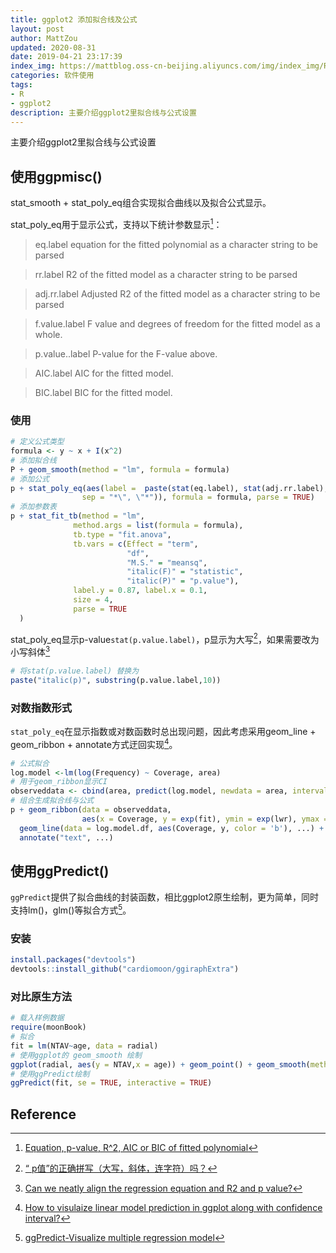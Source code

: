 ```yaml
---
title: ggplot2 添加拟合线及公式
layout: post
author: MattZou
updated: 2020-08-31
date: 2019-04-21 23:17:39
index_img: https://mattblog.oss-cn-beijing.aliyuncs.com/img/index_img/README-readme-04-1.png/bg
categories: 软件使用
tags:
- R
- ggplot2
description: 主要介绍ggplot2里拟合线与公式设置
---
```


主要介绍ggplot2里拟合线与公式设置

## 使用ggpmisc()
stat_smooth + stat_poly_eq组合实现拟合曲线以及拟合公式显示。

stat_poly_eq用于显示公式，支持以下统计参数显示[^1]：
> eq.label
equation for the fitted polynomial as a character string to be parsed

>rr.label
R2 of the fitted model as a character string to be parsed

>adj.rr.label
Adjusted R2 of the fitted model as a character string to be parsed

>f.value.label
F value and degrees of freedom for the fitted model as a whole.

>p.value..label
P-value for the F-value above.

>AIC.label
AIC for the fitted model.

>BIC.label
BIC for the fitted model.

### 使用
``` r
# 定义公式类型
formula <- y ~ x + I(x^2)
# 添加拟合线
P + geom_smooth(method = "lm", formula = formula)
# 添加公式
p + stat_poly_eq(aes(label =  paste(stat(eq.label), stat(adj.rr.label), 
                sep = "*\", \"*")), formula = formula, parse = TRUE)
# 添加参数表
p + stat_fit_tb(method = "lm",
              method.args = list(formula = formula),
              tb.type = "fit.anova",
              tb.vars = c(Effect = "term", 
                          "df",
                          "M.S." = "meansq", 
                          "italic(F)" = "statistic", 
                          "italic(P)" = "p.value"),
              label.y = 0.87, label.x = 0.1,
              size = 4,
              parse = TRUE
  )
```

stat_poly_eq显示p-value`stat(p.value.label)`，p显示为大写[^2]，如果需要改为小写斜体[^3]
``` r
# 将stat(p.value.label) 替换为
paste("italic(p)", substring(p.value.label,10))
```

### 对数指数形式
`stat_poly_eq`在显示指数或对数函数时总出现问题，因此考虑采用geom_line + geom_ribbon + annotate方式迂回实现[^4]。
``` r
# 公式拟合
log.model <-lm(log(Frequency) ~ Coverage, area)
# 用于geom_ribbon显示CI
observeddata <- cbind(area, predict(log.model, newdata = area, interval = 'confidence'))
# 组合生成拟合线与公式
p + geom_ribbon(data = observeddata, 
                aes(x = Coverage, y = exp(fit), ymin = exp(lwr), ymax = exp(upr)), ...) + 
  geom_line(data = log.model.df, aes(Coverage, y, color = 'b'), ...) + 
  annotate("text", ...)
```

## 使用ggPredict()
`ggPredict`提供了拟合曲线的封装函数，相比ggplot2原生绘制，更为简单，同时支持lm()，glm()等拟合方式[^5]。
### 安装
``` r
install.packages("devtools")
devtools::install_github("cardiomoon/ggiraphExtra")
```
### 对比原生方法
``` r
# 载入样例数据
require(moonBook)
# 拟合 
fit = lm(NTAV~age, data = radial)
# 使用ggplot的 geom_smooth 绘制
ggplot(radial, aes(y = NTAV,x = age)) + geom_point() + geom_smooth(method = "lm")
# 使用ggPredict绘制
ggPredict(fit, se = TRUE, interactive = TRUE)
```


## Reference
[^1]: [Equation, p-value, R^2, AIC or BIC of fitted polynomial](https://docs.r4photobiology.info/ggpmisc/reference/stat_poly_eq.html)
[^2]: [“ p值”的正确拼写（大写，斜体，连字符）吗？](https://qastack.cn/stats/871/correct-spelling-capitalization-italicization-hyphenation-of-p-value)
[^3]: [Can we neatly align the regression equation and R2 and p value?](https://stackoverflow.com/questions/61266084/can-we-neatly-align-the-regression-equation-and-r2-and-p-value)
[^4]: [How to visulaize linear model prediction in ggplot along with confidence interval?](https://stackoverflow.com/questions/41205153/how-to-visulaize-linear-model-prediction-in-ggplot-along-with-confidence-interva)
[^5]: [ggPredict-Visualize multiple regression model](https://cran.r-project.org/web/packages/ggiraphExtra/vignettes/ggPredict.html)